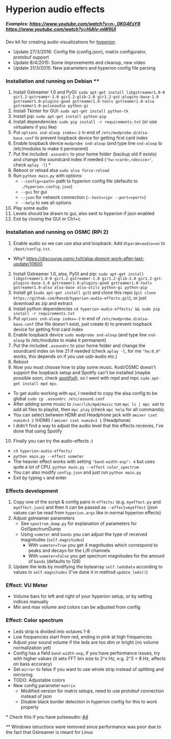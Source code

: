 Hyperion audio effects
======================

##### Examples: https://www.youtube.com/watch?v=n-_0KG4EsY8 https://www.youtube.com/watch?v=HiAlv-mW9UI

Dev kit for creating audio visualizations for [hyperion](https://github.com/tvdzwan/hyperion).

- Update 27/3/2016: Config file (config.json), matrix configurator, protobuf support
- Update 8/4/2015: Some improvements and cleanup, new video
- Update 31/3/2015: New parameters and hyperion config file parsing

### Installation and running on Debian **

1. Install Gstreamer 1.0 and PyGI: `sudo apt-get install libgstreamer1.0-0 gir1.2-gstreamer-1.0 gir1.2-glib-2.0 gir1.2-gst-plugins-base-1.0 gstreamer1.0-plugins-good gstreamer1.0-tools gstreamer1.0-alsa gstreamer1.0-pulseaudio python-gi`
2. Install Tkinter for GUI: `sudo apt-get install python-tk`
3. Install pip: `sudo apt-get install python-pip`
4. Install dependencies: `sudo pip install -r requirements.txt` (or use virtualenv if you like)
5. Put `options snd-aloop index=-2` in end of `/etc/modprobe.d/alsa-base.conf` to prevent loopback device for getting first card index
6. Enable loopback device `modprobe snd-aloop` (and type line `snd-aloop` to /etc/modules to make it permanent)
7. Put the included `.asoundrc` to your home folder (backup old if exists) and change the soundcard index if needed (`"hw:<card>,<device>"`, check `aplay -l`) *
8. Reboot or reload alsa `sudo alsa force-reload`
9. Run `python main.py` with options:
	- `--config=<path>` path to hyperion config file (defaults to `./hyperion.config.json`)
	- `--gui` for gui
	- `--json` for network connection (`--host=<ip> --port=<port>`)
	- `--help` to see all options
10. Play some audio
11. Levels should be drawn to gui, also sent to hyperion if json enabled
12. Exit by closing the GUI or Ctrl+c

### Installation and running on OSMC (RPi 2)

1. Enable audio so we can use alsa and loopback: Add `dtparam=audio=on` to `/boot/config.txt`.
  - Why? https://discourse.osmc.tv/t/alsa-doesnt-work-after-last-update/10600
2. Install Gstreamer 1.0, alsa, PyGI and pip: `sudo apt-get install libgstreamer1.0-0 gir1.2-gstreamer-1.0 gir1.2-glib-2.0 gir1.2-gst-plugins-base-1.0 gstreamer1.0-plugins-good gstreamer1.0-tools gstreamer1.0-alsa alsa-base alsa-utils python-gi python-pip`
3. Install git (`sudo apt-get install git`) and clone this repo (`git clone https://github.com/RanzQ/hyperion-audio-effects.git`), or just download as zip and extract
4. Install python dependencies `cd hyperion-audio-effects/ && sudo pip install -r requirements.txt`
5. Put `options snd-aloop index=-2` in end of `/etc/modprobe.d/alsa-base.conf` (the file doesn't exist, just create it) to prevent loopback device for getting first card index
6. Enable loopback device `sudo modprobe snd-aloop` (and type line `snd-aloop` to /etc/modules to make it permanent)
7. Put the included `.asoundrc` to your home folder and change the soundcard index on line 21 if needed (check `aplay -l`, for me `"hw:0,0"` works, this depends on if you use usb-audio etc.)
8. Reboot
9. Now you must choose how to play some music. Kodi/OSMC doesn't support the loopback setup and Spotify can't be installed (maybe possible soon, check [spotifyd](https://github.com/Spotifyd/spotifyd)), so I went with mpd and mpc `sudo apt-get install mpd mpc`.
  - To get audio working with `mpd`, I needed to copy the alsa config to be global `sudo cp .asoundrc /etc/asound.conf`
  - After adding some music to `/var/lib/mpd/music` run `mpc ls | mpc add` to add all files to playlist, then `mpc play` (check `mpc help` for all commands).
  - You can select between HDMI and Headphone jack with `amixer cset numid=3 2` (HDMI) / `amixer cset numid=3 1` (Headphone)
  - I didn't find a way to adjust the audio level that the effects receives, I've done that using Spotify
10. Finally you can try the audio-effects :)
  - `cd hyperion-audio-effects/`
  - `python main.py --effect vumeter`
  - The heavier effect works with setting `"band-width-exp": 4` but uses quite a lot of CPU. `python main.py --effect color_spectrum`
  - You can also modify `config.json` and just run `python main.py`
  - Exit by typing `x` and enter

### Effects development
1. Copy one of the script & config pairs in `effects/` (e.g. `myeffect.py` and `myeffect.json`) and then it can be passed as `--effect=myeffect` (json values can be read from `hyperion.args` like in normal hyperion effects)
2. Adjust gstreamer parameters
   - See `spectrum_dump.py` for explanation of parameters for GstSpectrumDump
   - Using `vumeter` and `bands` you can adjust the type of received magnitudes (`self.magnitudes`)
      * With `vumeter=True` you get 4 magnitudes which correspond to peaks and decays for the L/R channels
      * With `vumeter=False` you get spectrum magnitudes for the amount of `bands` (defaults to 128)
3. Update the leds by modifying the bytearray `self.ledsData` according to values in `self.magnitudes` (I've done it in method `update_leds()`)

### Effect: VU Meter
- Volume bars for left and right of your hyperion setup, or by setting indices manually
- Min and max volume and colors can be adjusted from config

### Effect: Color spectrum
- Leds strip is divided into octaves 1-8
- Low frequencies start from red, ending in pink at high frequencies
- Adjust your sound volume if the leds are too dim or bright (no volume normalization yet)
- Config has a field `band-width-exp`, if you have performance issues, try with higher values (it sets FFT bin size to 2^x Hz, e.g. 2^3 = 8 Hz, affects on bass accuracy)
- Set `mirror` to false if you want to use whole strip instead of splitting and mirroring
- TODO: Adjustable colors
- New config parameter `matrix`
  - Modified version for matrix setups, need to use protobuf connection instead of json
  - Disable black border detection in hyperion config for this to work properly

\* Check this if you have pulseaudio: [#4](https://github.com/RanzQ/hyperion-audio-effects/issues/4#issuecomment-67764593)

\** Windows istructions were removed since performance was poor due to the fact that Gstreamer is meant for Linux
